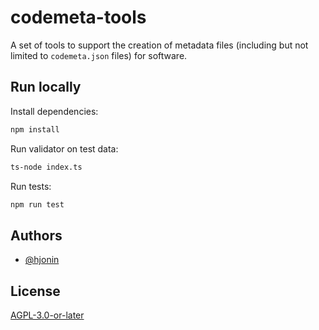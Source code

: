 # codemeta-tools

A set of tools to support the creation of metadata files (including but not limited to `codemeta.json` files) for software.

## Run locally

Install dependencies:
```bash
npm install
```

Run validator on test data:
```bash
ts-node index.ts
```

Run tests:
```bash
npm run test 
```

## Authors

- [@hjonin](https://github.com/hjonin)

## License

[AGPL-3.0-or-later](LICENSE)